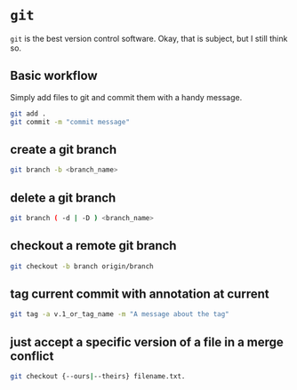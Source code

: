 # `git`

`git` is the best version control software. Okay, that is subject, but I still think so. 

## Basic workflow

Simply add files to git and commit them with a handy message. 

```bash
git add .
git commit -m "commit message"
```

## create a git branch

```bash
git branch -b <branch_name>
```

## delete a git branch

```bash
git branch ( -d | -D ) <branch_name>
```

## checkout a remote git branch

```bash
git checkout -b branch origin/branch
```

## tag current commit with annotation at current

```bash
git tag -a v.1_or_tag_name -m "A message about the tag"
```

## just accept a specific version of a file in a merge conflict

```bash
git checkout {--ours|--theirs} filename.txt.
```
